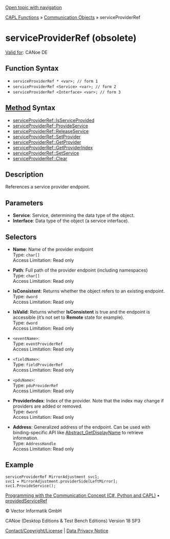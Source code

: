 [Open topic with navigation](../../../../../CANoeDEFamily.htm#Topics/CAPLFunctions/CommunicationObjects/Objects/CAPLfunctionServiceProviderRef.md)

[CAPL Functions](../../CAPLfunctions.md) » [Communication Objects](../CAPLfunctionsCOOverview.md) » serviceProviderRef

# serviceProviderRef (obsolete)

[Valid for](../../../Shared/FeatureAvailability.md):  CANoe DE

## Function Syntax

- `serviceProviderRef * <var>; // form 1`
- `serviceProviderRef <Service> <var>; // form 2`
- `serviceProviderRef <Interface> <var>; // form 3`

## [Method](../../../Shared/CAPL/General/ClassesAndObjects.md) Syntax

- [serviceProviderRef::IsServiceProvided](../Methods/CAPLfunctionServiceProviderRefIsServiceProvided.md)
- [serviceProviderRef::ProvideService](../Methods/CAPLfunctionServiceProviderRefProvideService.md)
- [serviceProviderRef::ReleaseService](../Methods/CAPLfunctionServiceProviderRefReleaseService.md)
- [serviceProviderRef::SetProvider](../Methods/CAPLfunctionSetProvider.md)
- [serviceProviderRef::GetProvider](../Methods/CAPLfunctionGetProvider.md)
- [serviceProviderRef::GetProviderIndex](../Methods/CAPLfunctionGetProviderIndex.md)
- [serviceProviderRef::SetService](../Methods/CAPLfunctionSetService.md)
- [serviceProviderRef::Clear](../Methods/CAPLfunctionClear.md)

## Description

References a service provider endpoint.

## Parameters

- **Service**: Service, determining the data type of the object.
- **Interface**: Data type of the object (a service interface).

## Selectors

- **Name**: Name of the provider endpoint  
  Type: `char[]`  
  Access Limitation: Read only

- **Path**: Full path of the provider endpoint (including namespaces)  
  Type: `char[]`  
  Access Limitation: Read only

- **IsConsistent**: Returns whether the object refers to an existing endpoint.  
  Type: `dword`  
  Access Limitation: Read only

- **IsValid**: Returns whether **IsConsistent** is true and the endpoint is accessible (it’s not set to **Remote** state for example).  
  Type: `dword`  
  Access Limitation: Read only

- `<eventName>`:  
  Type: `eventProviderRef`  
  Access Limitation: Read only

- `<fieldName>`:  
  Type: `fieldProviderRef`  
  Access Limitation: Read only

- `<pduName>`:  
  Type: `pduProviderRef`  
  Access Limitation: Read only

- **ProviderIndex**: Index of the provider. Note that the index may change if providers are added or removed.  
  Type: `dword`  
  Access Limitation: Read only

- **Address**: Generalized address of the endpoint. Can be used with binding-specific API like [Abstract_GetDisplayName](../Functions/CAPLfunctionAbstractGetDisplayName.md) to retrieve information.  
  Type: `AddressHandle`  
  Access Limitation: Read only

## Example

```plaintext
serviceProviderRef MirrorAdjustment svc1;
svc1 = MirrorAdjustment.providerSide[LeftMirror];
svc1.ProvideService();
```

[Programming with the Communication Concept (C#, Python and CAPL)](../../../CANoeCANalyzer/CommunicationConcept/Programming/CCP.md) • [providedServiceRef](CAPLfunctionProvidedServiceRef.md)

© Vector Informatik GmbH

CANoe (Desktop Editions & Test Bench Editions) Version 18 SP3

[Contact/Copyright/License](../../../Shared/ContactCopyrightLicense.md) | [Data Privacy Notice](https://www.vector.com/int/en/company/get-info/privacy-policy/)